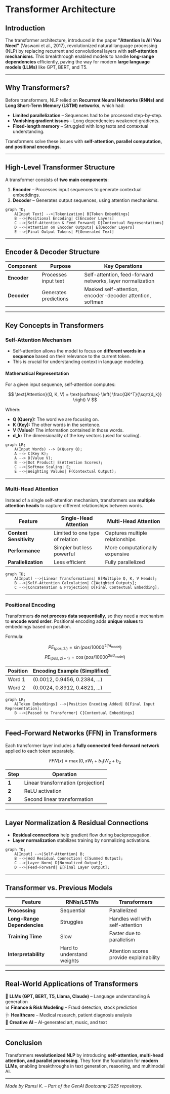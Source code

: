 # Transformer Architecture  

## **Introduction**  

The transformer architecture, introduced in the paper **"Attention Is All You Need"** (Vaswani et al., 2017), revolutionized natural language processing (NLP) by replacing recurrent and convolutional layers with **self-attention mechanisms**. This breakthrough enabled models to handle **long-range dependencies** efficiently, paving the way for modern **large language models (LLMs)** like GPT, BERT, and T5.  

---

## **Why Transformers?**  

Before transformers, NLP relied on **Recurrent Neural Networks (RNNs) and Long Short-Term Memory (LSTM) networks**, which had:  

- **Limited parallelization** – Sequences had to be processed step-by-step.  
- **Vanishing gradient issues** – Long dependencies weakened gradients.  
- **Fixed-length memory** – Struggled with long texts and contextual understanding.  

Transformers solve these issues with **self-attention, parallel computation, and positional encodings**.  

---

## **High-Level Transformer Structure**  

A transformer consists of **two main components**:  

1. **Encoder** – Processes input sequences to generate contextual embeddings.  
2. **Decoder** – Generates output sequences, using attention mechanisms.  

``` mermaid  
graph TD;  
    A[Input Text] -->|Tokenization| B[Token Embeddings]  
    B -->|Positional Encoding| C[Encoder Layers]  
    C -->|Self-Attention & Feed Forward| D[Contextual Representations]  
    D -->|Attention on Encoder Outputs| E[Decoder Layers]  
    E -->|Final Output Tokens| F[Generated Text]  
```  

---

## **Encoder & Decoder Structure**  

| **Component** | **Purpose** | **Key Operations** |  
|--------------|------------|--------------------|  
| **Encoder** | Processes input text | Self-attention, feed-forward networks, layer normalization |  
| **Decoder** | Generates predictions | Masked self-attention, encoder-decoder attention, softmax |  

---

## Key Concepts in Transformers

### Self-Attention Mechanism

- Self-attention allows the model to focus on **different words in a sequence** based on their relevance to the current token.  
- This is crucial for understanding context in language modeling.  

#### Mathematical Representation

For a given input sequence, self-attention computes:  

$$
\text{Attention}(Q, K, V) = \text{softmax} \left( \frac{QK^T}{\sqrt{d_k}} \right) V
$$  

Where:  

- **Q (Query):** The word we are focusing on.  
- **K (Key):** The other words in the sentence.  
- **V (Value):** The information contained in those words.  
- **d_k:** The dimensionality of the key vectors (used for scaling).  

``` mermaid
graph LR;  
    A(Input Words) --> B(Query Q);  
    A --> C(Key K);  
    A --> D(Value V);  
    B -->|Dot Product| E(Attention Scores);  
    C -->|Softmax Scaling| E;  
    E -->|Weighting Values| F(Contextual Output);    
```  

---

### Multi-Head Attention

Instead of a single self-attention mechanism, transformers use **multiple attention heads** to capture different relationships between words.  

| **Feature** | **Single-Head Attention** | **Multi-Head Attention** |  
|------------|----------------|----------------|  
| **Context Sensitivity** | Limited to one type of relation | Captures multiple relationships |
| **Performance** | Simpler but less powerful | More computationally expensive |
| **Parallelization** | Less efficient | Fully parallelized |

``` mermaid  
graph TD;  
    A[Input] -->|Linear Transformations| B[Multiple Q, K, V Heads];  
    B -->|Self-Attention Calculation| C[Weighted Outputs];  
    C -->|Concatenation & Projection| D[Final Contextual Embedding];  
```  

---

### Positional Encoding

Transformers **do not process data sequentially**, so they need a mechanism to **encode word order**. Positional encoding adds **unique values** to embeddings based on position.  

Formula:  

$$
PE_{(pos, 2i)} = \sin(pos / 10000^{2i/d_{\text{model}}})
$$
$$
PE_{(pos, 2i+1)} = \cos(pos / 10000^{2i/d_{\text{model}}})
$$

| **Position** | **Encoding Example (Simplified)** |  
|------------|--------------------------------|  
| Word 1 | (0.0012, 0.9456, 0.2384, ...) |  
| Word 2 | (0.0024, 0.8912, 0.4821, ...) |  

``` mermaid  
graph LR;  
    A[Token Embeddings] -->|Position Encoding Added| B[Final Input Representation];  
    B -->|Passed to Transformer| C[Contextual Embeddings]  
```  

---

## Feed-Forward Networks (FFN) in Transformers

Each transformer layer includes a **fully connected feed-forward network** applied to each token separately.  

$$
FFN(x) = \max(0, xW_1 + b_1) W_2 + b_2
$$

| **Step** | **Operation** |  
|---------|-------------|  
| **1** | Linear transformation (projection) |  
| **2** | ReLU activation |  
| **3** | Second linear transformation |  

---

## Layer Normalization & Residual Connections

- **Residual connections** help gradient flow during backpropagation.  
- **Layer normalization** stabilizes training by normalizing activations.

``` mermaid  
graph TD;  
    A[Input] -->|Self-Attention| B;  
    B -->|Add Residual Connection| C[Summed Output];  
    C -->|Layer Norm| D[Normalized Output];  
    D -->|Feed-Forward| E[Final Layer Output];  
```  

---

## Transformer vs. Previous Models

| **Feature** | **RNNs/LSTMs** | **Transformers** |  
|------------|-----------------|--------------|  
| **Processing** | Sequential | Parallelized |  
| **Long-Range Dependencies** | Struggles | Handles well with self-attention |  
| **Training Time** | Slow | Faster due to parallelism |  
| **Interpretability** | Hard to understand weights | Attention scores provide explainability |

---

## Real-World Applications of Transformers

🚀 **LLMs (GPT, BERT, T5, Llama, Claude)** – Language understanding & generation  
📊 **Finance & Risk Modeling** – Fraud detection, stock prediction  
🩺 **Healthcare** – Medical research, patient diagnosis analysis  
🎨 **Creative AI** – AI-generated art, music, and text  

---

## **Conclusion**  

Transformers **revolutionized NLP** by introducing **self-attention, multi-head attention, and parallel processing**. They form the foundation for **modern LLMs**, enabling breakthroughs in text generation, reasoning, and multimodal AI.  

---
*Made by Ramsi K. – Part of the GenAI Bootcamp 2025 repository.*
